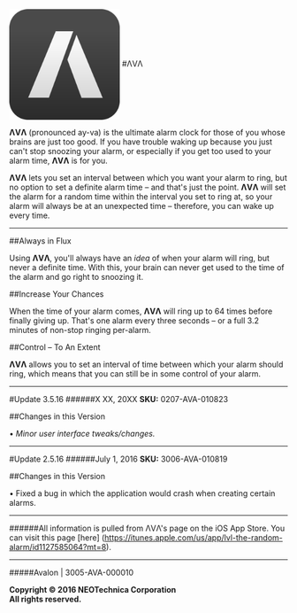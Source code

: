 <img src="Application Icon.png" width="200" height="200" align="center" /> 
#ΛVΛ

**ΛVΛ** (pronounced ay-va) is the ultimate alarm clock for those of you whose brains are just too good. If you have trouble waking up because you just can't stop snoozing your alarm, or especially if you get too used to your alarm time, **ΛVΛ** is for you.

**ΛVΛ** lets you set an interval between which you want your alarm to ring, but no option to set a definite alarm time – and that's just the point. **ΛVΛ** will set the alarm for a random time within the interval you set to ring at, so your alarm will always be at an unexpected time – therefore, you can wake up every time.

---------------------------------------------------------------------------------------------------------------------

##Always in Flux

Using **ΛVΛ**, you'll always have an *idea* of when your alarm will ring, but never a definite time. With this, your brain can never get used to the time of the alarm and go right to snoozing it.

##Increase Your Chances

When the time of your alarm comes, **ΛVΛ** will ring up to 64 times before finally giving up. That's one alarm every three seconds – or a full 3.2 minutes of non-stop ringing per-alarm.

##Control – To An Extent

**ΛVΛ** allows you to set an interval of time between which your alarm should ring, which means that you can still be in some control of your alarm.

---------------------------------------------------------------------------------------------------------------------

#Update 3.5.16
######X XX, 20XX
**SKU:** 0207-AVA-010823


##Changes in this Version

• *Minor user interface tweaks/changes.*

---------------------------------------------------------------------------------------------------------------------

#Update 2.5.16
######July 1, 2016
**SKU:** 3006-AVA-010819


##Changes in this Version

• Fixed a bug in which the application would crash when creating certain alarms.

---------------------------------------------------------------------------------------------------------------------

######All information is pulled from ΛVΛ's page on the iOS App Store. You can visit this page [here] (https://itunes.apple.com/us/app/lvl-the-random-alarm/id1127585064?mt=8).

---------------------------------------------------------------------------------------------------------------------

#####Avalon | 3005-AVA-000010

**Copyright © 2016 NEOTechnica Corporation  
All rights reserved.**

